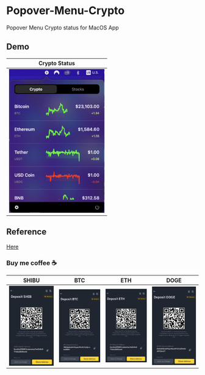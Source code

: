 # Popover-Menu-Crypto
Popover Menu Crypto status for MacOS App

## Demo
| Crypto Status |
| :------------: |
| <img src="demo/1.png" width="250px"/> |

## Reference 
[Here](https://www.youtube.com/watch?v=Vz4hRxUR2iI)

### Buy me coffee ☕️
| SHIBU | BTC | ETH | DOGE |
| :----------: | :-----------: | :-----------: | :-----------: |
| <img src="donate/shib.JPG" width="250px"/> | <img src="donate/btc.JPG" width="250px"/> | <img src="donate/eth.JPG" width="250px"/> | <img src="donate/doge.JPG" width="250px"/> |

